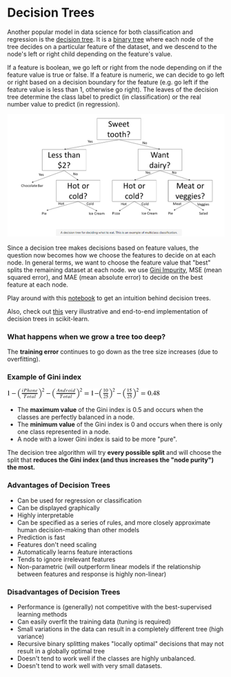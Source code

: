 # Decision Trees

Another popular model in data science for both classification and regression is the [decision tree](https://en.wikipedia.org/wiki/Decision\_tree\_learning). It is a [binary tree](https://en.wikipedia.org/wiki/Binary\_tree) where each node of the tree decides on a particular feature of the dataset, and we descend to the node's left or right child depending on the feature's value.

If a feature is boolean, we go left or right from the node depending on if the feature value is true or false. If a feature is numeric, we can decide to go left or right based on a decision boundary for the feature (e.g. go left if the feature value is less than 1, otherwise go right). The leaves of the decision tree determine the class label to predict (in classification) or the real number value to predict (in regression).

![](<.gitbook/assets/image (10).png>)

Since a decision tree makes decisions based on feature values, the question now becomes how we choose the features to decide on at each node. In general terms, we want to choose the feature value that "best" splits the remaining dataset at each node. we use [Gini Impurity](https://en.wikipedia.org/wiki/Decision\_tree\_learning#Gini\_impurity), MSE (mean squared error), and MAE (mean absolute error) to decide on the best feature at each node.

Play around with this [notebook](https://github.com/RheagalFire/Scratch-Implementations/blob/master/Decision%20Trees.ipynb) to get an intuition behind decision trees.&#x20;

Also, check out [this](https://github.com/justmarkham/DAT8/blob/master/notebooks/17\_decision\_trees.ipynb) very illustrative and end-to-end implementation of decision trees in scikit-learn.

### What happens when we grow a tree too deep?

&#x20;The **training error** continues to go down as the tree size increases (due to overfitting).

### Example of Gini index

![](<.gitbook/assets/image (11).png>)



* The **maximum value** of the Gini index is 0.5 and occurs when the classes are perfectly balanced in a node.
* The **minimum value** of the Gini index is 0 and occurs when there is only one class represented in a node.
* A node with a lower Gini index is said to be more "pure".

&#x20;The decision tree algorithm will try **every possible split** and will choose the split that **reduces the Gini index (and thus increases the "node purity") the most.**

### Advantages of Decision Trees

* Can be used for regression or classification
* Can be displayed graphically
* Highly interpretable
* Can be specified as a series of rules, and more closely approximate human decision-making than other models
* Prediction is fast
* Features don't need scaling
* Automatically learns feature interactions
* Tends to ignore irrelevant features
* Non-parametric (will outperform linear models if the relationship between features and response is highly non-linear)

### Disadvantages of Decision Trees

* Performance is (generally) not competitive with the best-supervised learning methods
* Can easily overfit the training data (tuning is required)
* Small variations in the data can result in a completely different tree (high variance)
* Recursive binary splitting makes "locally optimal" decisions that may not result in a globally optimal tree
* Doesn't tend to work well if the classes are highly unbalanced.
* Doesn't tend to work well with very small datasets.
